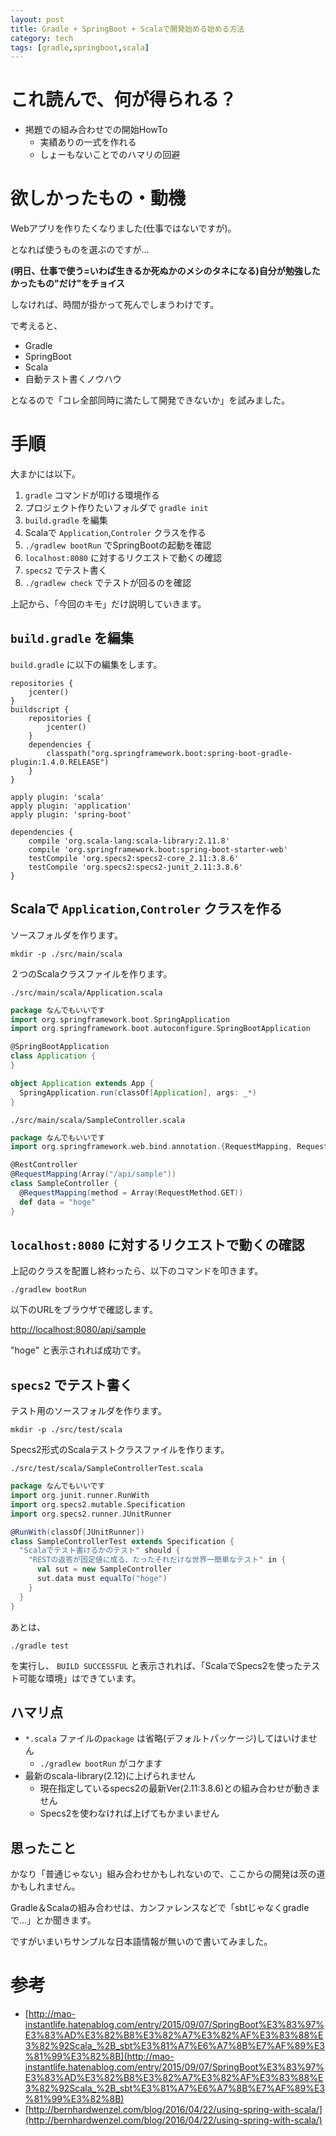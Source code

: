 ```yaml
---
layout: post
title: Gradle + SpringBoot + Scalaで開発始める始める方法
category: tech
tags: [gradle,springboot,scala]
---
```


# これ読んで、何が得られる？

- 掲題での組み合わせでの開始HowTo
  - 実績ありの一式を作れる
  - しょーもないことでのハマリの回避

# 欲しかったもの・動機

Webアプリを作りたくなりました(仕事ではないですが)。

となれば使うものを選ぶのですが…

__(明日、仕事で使う=いわば生きるか死ぬかのメシのタネになる)自分が勉強したかったもの"だけ"をチョイス__

しなければ、時間が掛かって死んでしまうわけです。

で考えると、

- Gradle
- SpringBoot
- Scala
- 自動テスト書くノウハウ

となるので「コレ全部同時に満たして開発できないか」を試みました。

# 手順

大まかには以下。

1. `gradle` コマンドが叩ける環境作る
0. プロジェクト作りたいフォルダで `gradle init`
0. `build.gradle` を編集
0. Scalaで `Application`,`Controler` クラスを作る
0. `./gradlew bootRun` でSpringBootの起動を確認
0. `localhost:8080` に対するリクエストで動くの確認
0. `specs2` でテスト書く
0. `./gradlew check` でテストが回るのを確認

上記から、「今回のキモ」だけ説明していきます。

## `build.gradle` を編集

`build.gradle` に以下の編集をします。

```grooby
repositories {
    jcenter()
}
buildscript {
    repositories {
        jcenter()
    }
    dependencies {
        classpath("org.springframework.boot:spring-boot-gradle-plugin:1.4.0.RELEASE")
    }
}

apply plugin: 'scala'
apply plugin: 'application'
apply plugin: 'spring-boot'

dependencies {
    compile 'org.scala-lang:scala-library:2.11.8'
    compile 'org.springframework.boot:spring-boot-starter-web'
    testCompile 'org.specs2:specs2-core_2.11:3.8.6'
    testCompile 'org.specs2:specs2-junit_2.11:3.8.6'
}
```

## Scalaで `Application`,`Controler` クラスを作る

ソースフォルダを作ります。

`mkdir -p ./src/main/scala`

２つのScalaクラスファイルを作ります。

`./src/main/scala/Application.scala`

```scala
package なんでもいいです
import org.springframework.boot.SpringApplication
import org.springframework.boot.autoconfigure.SpringBootApplication

@SpringBootApplication
class Application {
}

object Application extends App {
  SpringApplication.run(classOf[Application], args: _*)
}
```

`./src/main/scala/SampleController.scala`

```scala
package なんでもいいです
import org.springframework.web.bind.annotation.{RequestMapping, RequestMethod, RestController}

@RestController
@RequestMapping(Array("/api/sample"))
class SampleController {
  @RequestMapping(method = Array(RequestMethod.GET))
  def data = "hoge"
}
```

## `localhost:8080` に対するリクエストで動くの確認

上記のクラスを配置し終わったら、以下のコマンドを叩きます。

`./gradlew bootRun`

以下のURLをブラウザで確認します。

[http://localhost:8080/api/sample](http://localhost:8080/api/sample)

"hoge" と表示されれば成功です。

## `specs2` でテスト書く

テスト用のソースフォルダを作ります。

`mkdir -p ./src/test/scala`

Specs2形式のScalaテストクラスファイルを作ります。

`./src/test/scala/SampleControllerTest.scala`

```scala
package なんでもいいです
import org.junit.runner.RunWith
import org.specs2.mutable.Specification
import org.specs2.runner.JUnitRunner

@RunWith(classOf[JUnitRunner])
class SampleControllerTest extends Specification {
  "Scalaでテスト書けるかのテスト" should {
    "RESTの返答が固定値に成る、たったそれだけな世界一簡単なテスト" in {
      val sut = new SampleController
      sut.data must equalTo("hoge")
    }
  }
}
```

あとは、

`./gradle test`

を実行し、 `BUILD SUCCESSFUL` と表示されれば、「ScalaでSpecs2を使ったテスト可能な環境」はできています。

## ハマリ点

- `*.scala` ファイルの`package` は省略(デフォルトパッケージ)してはいけません
  - `./gradlew bootRun` がコケます
- 最新のscala-library(2.12)に上げられません
  - 現在指定しているspecs2の最新Ver(2.11:3.8.6)との組み合わせが動きません
  - Specs2を使わなければ上げてもかまいません

## 思ったこと

かなり「普通じゃない」組み合わせかもしれないので、ここからの開発は茨の道かもしれません。

Gradle＆Scalaの組み合わせは、カンファレンスなどで「sbtじゃなくgradleで…」とか聞きます。

ですがいまいちサンプルな日本語情報が無いので書いてみました。

# 参考

+ [http://mao-instantlife.hatenablog.com/entry/2015/09/07/SpringBoot%E3%83%97%E3%83%AD%E3%82%B8%E3%82%A7%E3%82%AF%E3%83%88%E3%82%92Scala_%2B_sbt%E3%81%A7%E6%A7%8B%E7%AF%89%E3%81%99%E3%82%8B](http://mao-instantlife.hatenablog.com/entry/2015/09/07/SpringBoot%E3%83%97%E3%83%AD%E3%82%B8%E3%82%A7%E3%82%AF%E3%83%88%E3%82%92Scala_%2B_sbt%E3%81%A7%E6%A7%8B%E7%AF%89%E3%81%99%E3%82%8B)
+ [http://bernhardwenzel.com/blog/2016/04/22/using-spring-with-scala/](http://bernhardwenzel.com/blog/2016/04/22/using-spring-with-scala/)
